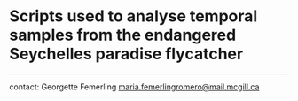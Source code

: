# Scripts used to analyse temporal samples from the endangered Seychelles paradise flycatcher

----
contact: Georgette Femerling
maria.femerlingromero@mail.mcgill.ca

